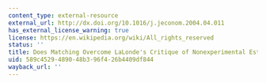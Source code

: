 ```yaml
---
content_type: external-resource
external_url: http://dx.doi.org/10.1016/j.jeconom.2004.04.011
has_external_license_warning: true
license: https://en.wikipedia.org/wiki/All_rights_reserved
status: ''
title: Does Matching Overcome LaLonde's Critique of Nonexperimental Estimators?
uid: 589c4529-4890-48b3-96f4-26b4409df844
wayback_url: ''
---
```

